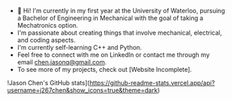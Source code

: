 - 👋 Hi! I'm currently in my first year at the University of Waterloo, pursuing a Bachelor of Engineering in Mechanical with the goal of taking a Mechatronics option.
- I'm passionate about creating things that involve mechanical, electrical, and coding aspects.
- I'm currently self-learning C++ and Python.
- Feel free to connect with me on LinkedIn or contact me through my email chen.jasonq@gmail.com.
- To see more of my projects, check out [Website Incomplete].


!Jason Chen's GitHub stats](https://github-readme-stats.vercel.app/api?username=j267chen&show_icons=true&theme=dark)
